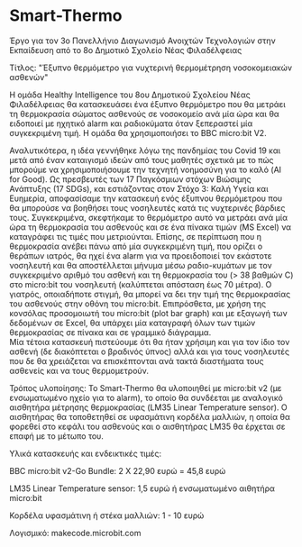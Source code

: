 # Smart-Thermo
Έργο για τον 3ο Πανελλήνιο Διαγωνισμό Ανοιχτών Τεχνολογιών στην Εκπαίδευση από το 8ο Δημοτικό Σχολείο Νέας Φιλαδέλφειας

Τίτλος: "Έξυπνο θερμόμετρο για νυχτερινή θερμομέτρηση νοσοκομειακών ασθενών"

Η ομάδα Healthy Intelligence του 8ου Δημοτικού Σχολείου Νέας Φιλαδέλφειας θα κατασκευάσει ένα έξυπνο θερμόμετρο που θα μετράει τη θερμοκρασία σώματος ασθενούς σε νοσοκομείο ανά μία ώρα και θα ειδοποιεί με ηχητικό alarm και ραδιοκύματα όταν ξεπεραστεί μία συγκεκριμένη τιμή. Η ομάδα θα χρησιμοποιήσει το BBC micro:bit V2. 

Αναλυτικότερα, η ιδέα γεννήθηκε λόγω της πανδημίας του Covid 19 και μετά από έναν καταιγισμό ιδεών από τους μαθητές σχετικά με το πώς μπορούμε να χρησιμοποιήσουμε την τεχνητή νοημοσύνη για το καλό (AI for Good). Ως πρεσβευτές των 17 Παγκόσμιων στόχων Βιώσιμης Ανάπτυξης (17 SDGs), και εστιάζοντας στον Στόχο 3: Καλή Υγεία και Ευημερία, αποφασίσαμε την κατασκευή ενός έξυπνου θερμόμετρου που θα μπορούσε να βοηθήσει τους νοσηλευτές κατά τις νυχτερινές βάρδιες τους. Συγκεκριμένα, σκεφτήκαμε το θερμόμετρο αυτό να μετράει ανά μία ώρα τη θερμοκρασία του ασθενούς και σε ένα πίνακα τιμών (MS Excel) να καταγράφει τις τιμές που μετριούνται. Επίσης, σε περίπτωση που η θερμοκρασία ανέβει πάνω από μία συγκεκριμένη τιμή, που ορίζει ο θεράπων ιατρός, θα ηχεί ένα alarm για να προειδοποιεί τον εκάστοτε νοσηλευτή και θα αποστέλλεται μήνυμα μέσω ραδιο-κυμάτων με τον συγκεκριμένο αριθμό του ασθενή και τη θερμοκρασία του (> 38 βαθμών C) στο micro:bit του νοσηλευτή (καλύπτεται απόσταση έως 70 μέτρα). Ο γιατρός, οποιαδήποτε στιγμή, θα μπορεί να δει την τιμή της θερμοκρασίας του ασθενούς στην οθόνη του micro:bit. Επιπρόσθετα, με χρήση της κονσόλας προσομοιωτή του micro:bit (plot bar graph) και με εξαγωγή των δεδομένων σε Excel, θα υπάρχει μία καταγραφή όλων των τιμών θερμοκρασίας σε πίνακα και σε γραμμικό διάγραμμα.  
Μία τέτοια κατασκευή πιστεύουμε ότι θα ήταν χρήσιμη και για τον ίδιο τον ασθενή (δε διακόπτεται ο βραδινός ύπνος) αλλά και για τους νοσηλευτές που δε θα χρειάζεται να επισκέπτονται ανά τακτά διαστήματα τους ασθενείς και να τους θερμομετρούν.

Τρόπος υλοποίησης: Το Smart-Thermo θα υλοποιηθεί με micro:bit v2 (με ενσωματωμένο ηχείο για το alarm), το οποίο θα συνδέεται με αναλογικό αισθητήρα μέτρησης θερμοκρασίας (LM35 Linear Temperature sensor). Ο αισθητήρας θα τοποθετηθεί σε υφασμάτινη κορδέλα μαλλιών, η οποία θα φορεθεί στο κεφάλι του ασθενούς και ο αισθητήρας LM35 θα έρχεται σε επαφή με το μέτωπο του. 

Υλικά κατασκευής και ενδεικτικές τιμές: 

  BBC micro:bit v2-Go Bundle: 2 Χ 22,90 ευρώ = 45,8 ευρώ

  LM35 Linear Temperature sensor: 1,5 ευρώ ή ενσωματωμένο αιθητήρα micro:bit

  Κορδέλα υφασμάτινη ή στέκα μαλλιών: 1 - 10 ευρώ

  
Λογισμικό: makecode.microbit.com
